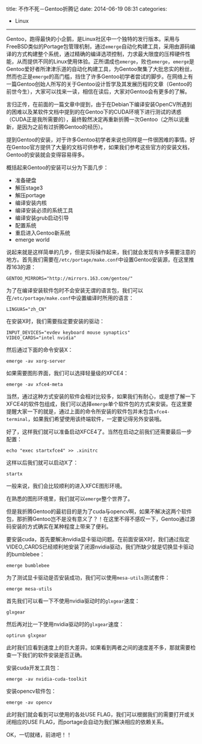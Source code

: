 title: 不作不死－Gentoo折腾记
date: 2014-06-19 08:31
categories: 
- Linux
---

Gentoo，跑得最快的小企鹅，是Linux社区中一个独特的发行版本。采用与FreeBSD类似的Portage包管理机制，通过`emerge`自动化构建工具，采用由源码编译的方式构建整个系统，通过精确的编译选项控制，力求最大限度的压榨硬件性能，从而提供不同的Linux使用体验。正所谓成也`emerge`，败也`emerge`，`emerge`是Gentoo爱好者所津津乐道的自动化构建工具，为Gentoo聚集了大批忠实的粉丝，然而也正是`emerge`的高门槛，挡住了许多Gentoo初学者尝试的脚步。在网络上有一篇Gentoo创始人所写的关于Gentoo设计哲学及其发展历程的文章（Gentoo的前世今生），大家可以找来一读，相信在读后，大家对Gentoo会有更多的了解。

言归正传，在前面的一篇文章中提到，由于在Debian下编译安装OpenCV所遇到的困难以及某软件文档中提到的在Gentoo下的CUDA环境下进行测试的诱惑（CUDA正是我所需要的），最终毅然决定再重新折腾一次Gentoo（之所以说重新，是因为之前有过折腾Gentoo的经历）。

提到Gentoo的安装，对于许多Gentoo初学者来说也同样是一件很困难的事情。好在Gentoo官方提供了大量的文档可供参考，如果我们参考这些官方的安装文档，Gentoo的安装就会变得容易得多。

概括起来Gentoo的安装可以分为下面几步：

* 准备硬盘
* 解压stage3
* 解压portage
* 编译安装内核
* 编译安装必须的系统工具
* 编译安装grub启动引导
* 配置系统
* 重启进入Gentoo新系统
* emerge world

说起来就是这样简单的几步，但是实际操作起来，我们就会发现有许多需要注意的地方。首先我们需要在`/etc/portage/make.conf`中设置Gentoo安装源，在这里推荐163的源：

    GENTOO_MIRRORS="http://mirrors.163.com/gentoo/"

为了在编译安装软件包时不会安装无谓的语言包，我们可以在`/etc/portage/make.conf`中设置编译时所用的语言：

    LINGUAS="zh_CN"

在安装X时，我们需要指定要安装的驱动：

    INPUT_DEVICES="evdev keyboard mouse synaptics"
    VIDEO_CARDS="intel nvidia"

然后通过下面的命令安装X：

    emerge -av xorg-server
    
如果需要图形界面，我们可以选择轻量级的XFCE4：

    emerge -av xfce4-meta

当然，通过这种方式安装的软件会相对比较多，如果我们有耐心，或是想了解一下XFCE4的软件包组成，我们可以选择`emerge`单个软件包的方式来安装。在这里要提醒大家一下的就是，通过上面的命令所安装的软件包并未包含`xfce4-terminal`，如果我们希望使用该终端软件，一定要记得另外安装哦。

好了，这样我们就可以准备启动XFCE4了。当然在启动之前我们还需要最后一步配置：

    echo "exec startxfce4" >> .xinitrc

这样以后我们就可以启动X了：

    startx

一般来说，我们会比较顺利的进入XFCE图形环境。

在熟悉的图形环境里，我们就可以`emerge`整个世界了。

但是我折腾Gentoo的最初目的是为了cuda与opencv啊，如果不解决这两个软件包，那折腾Gentoo岂不是没有意义了？！在这里不得不感叹一下，Gentoo通过源码安装的方式确实在某种程度上带来了便利。

要安装cuda，首先要解决nvidia显卡驱动问题。在前面安装X时，我们通过指定VIDEO_CARDS已经顺利地安装了闭源nvidia驱动，我们所缺少就是切换显卡驱动的bumblebee：

    emerge bumblebee

为了测试显卡驱动是否安装成功，我们可以使用`mesa-utils`测试套件：

    emerge mesa-utils

首先我们可以看一下不使用nvidia驱动时的`glxgear`速度：
    
    glxgear

然后再对比一下使用nvidia驱动时的`glxgear`速度：
    
    optirun glxgear

此时我们应看到速度上的巨大差异。如果看到两者之间的速度差不多，那就需要检查一下我们的软件安装是否正确。

安装cuda开发工具包：

    emerge -av nvidia-cuda-toolkit

安装opencv软件包：

    emerge -av opencv

此时我们就会看到可以使用的各处USE FLAG，我们可以根据我们的需要打开或关闭相应的USE FLAG，而portage会自动为我们解决相应的依赖关系。

OK，一切就绪，前进吧！！
